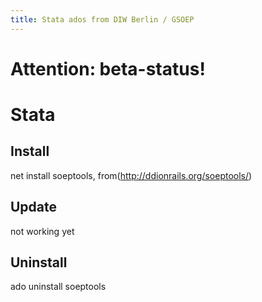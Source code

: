 ```yaml
---
title: Stata ados from DIW Berlin / GSOEP
---
```


# Attention: beta-status!

# Stata

## Install
net install soeptools, from(http://ddionrails.org/soeptools/)

## Update
not working yet

## Uninstall
ado uninstall soeptools
